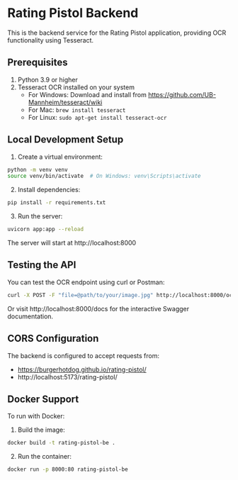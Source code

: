 # Rating Pistol Backend

This is the backend service for the Rating Pistol application, providing OCR functionality using Tesseract.

## Prerequisites

1. Python 3.9 or higher
2. Tesseract OCR installed on your system
   - For Windows: Download and install from https://github.com/UB-Mannheim/tesseract/wiki
   - For Mac: `brew install tesseract`
   - For Linux: `sudo apt-get install tesseract-ocr`

## Local Development Setup

1. Create a virtual environment:
```bash
python -m venv venv
source venv/bin/activate  # On Windows: venv\Scripts\activate
```

2. Install dependencies:
```bash
pip install -r requirements.txt
```

3. Run the server:
```bash
uvicorn app:app --reload
```

The server will start at http://localhost:8000

## Testing the API

You can test the OCR endpoint using curl or Postman:

```bash
curl -X POST -F "file=@path/to/your/image.jpg" http://localhost:8000/ocr/
```

Or visit http://localhost:8000/docs for the interactive Swagger documentation.

## CORS Configuration

The backend is configured to accept requests from:
- https://burgerhotdog.github.io/rating-pistol/
- http://localhost:5173/rating-pistol/

## Docker Support

To run with Docker:

1. Build the image:
```bash
docker build -t rating-pistol-be .
```

2. Run the container:
```bash
docker run -p 8000:80 rating-pistol-be
``` 